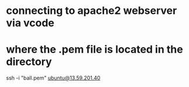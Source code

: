 # connecting to apache2 webserver via vcode 
# where the .pem file is located in the directory
 ssh -i "ball.pem" ubuntu@13.59.201.40
